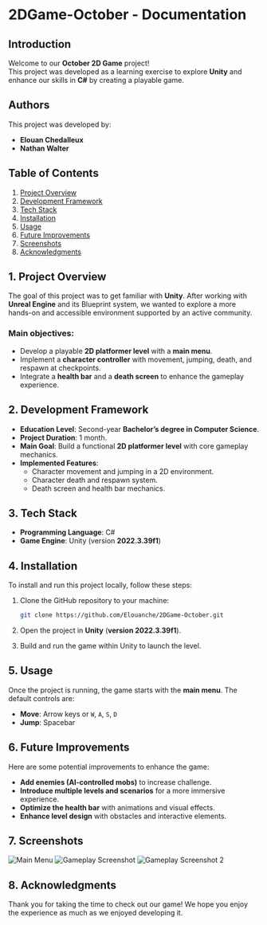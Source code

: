 # 2DGame-October - Documentation

## Introduction

Welcome to our **October 2D Game** project!  
This project was developed as a learning exercise to explore **Unity** and enhance our skills in **C#** by creating a playable game.

## Authors

This project was developed by:
- **Elouan Chedalleux**
- **Nathan Walter**

## Table of Contents

1. [Project Overview](#1-project-overview)  
2. [Development Framework](#2-development-framework)  
3. [Tech Stack](#3-tech-stack)  
4. [Installation](#4-installation)  
5. [Usage](#5-usage)  
6. [Future Improvements](#6-future-improvements)  
7. [Screenshots](#7-screenshots)  
8. [Acknowledgments](#8-acknowledgments)  

## 1. Project Overview

The goal of this project was to get familiar with **Unity**. After working with **Unreal Engine** and its Blueprint system, we wanted to explore a more hands-on and accessible environment supported by an active community.

### Main objectives:
- Develop a playable **2D platformer level** with a **main menu**.
- Implement a **character controller** with movement, jumping, death, and respawn at checkpoints.
- Integrate a **health bar** and a **death screen** to enhance the gameplay experience.

## 2. Development Framework

- **Education Level**: Second-year **Bachelor’s degree in Computer Science**.
- **Project Duration**: 1 month.
- **Main Goal**: Build a functional **2D platformer level** with core gameplay mechanics.
- **Implemented Features**:
  - Character movement and jumping in a 2D environment.
  - Character death and respawn system.
  - Death screen and health bar mechanics.

## 3. Tech Stack

- **Programming Language**: C#
- **Game Engine**: Unity (version **2022.3.39f1**)

## 4. Installation

To install and run this project locally, follow these steps:

1. Clone the GitHub repository to your machine:
   ```bash
   git clone https://github.com/Elouanche/2DGame-October.git
   ```

2. Open the project in **Unity** (**version 2022.3.39f1**).
3. Build and run the game within Unity to launch the level.

## 5. Usage

Once the project is running, the game starts with the **main menu**. The default controls are:

- **Move**: Arrow keys or `W`, `A`, `S`, `D`
- **Jump**: Spacebar

## 6. Future Improvements

Here are some potential improvements to enhance the game:

- **Add enemies (AI-controlled mobs)** to increase challenge.
- **Introduce multiple levels and scenarios** for a more immersive experience.
- **Optimize the health bar** with animations and visual effects.
- **Enhance level design** with obstacles and interactive elements.

## 7. Screenshots

![Main Menu](<screenshots/menu_project2D.png>)
![Gameplay Screenshot](<screenshots/capture_gameplay_project2D.png>)
![Gameplay Screenshot 2](<screenshots/gameplay2_project2D.png>)

## 8. Acknowledgments

Thank you for taking the time to check out our game! We hope you enjoy the experience as much as we enjoyed developing it.

